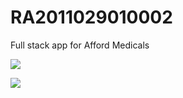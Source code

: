# RA2011029010002
Full stack app for Afford Medicals 

![]('https://github.com/Siva20021/RA2011029010002/blob/main/Screenshot%202023-08-22%20at%209.41.01%20PM.png')

![]('https://github.com/Siva20021/RA2011029010002/blob/main/Screenshot%202023-08-22%20at%209.41.18%20PM.png')
